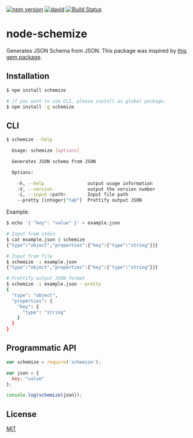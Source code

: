 [![npm version](https://badge.fury.io/js/schemize.svg)](http://badge.fury.io/js/schemize)
[![david](https://david-dm.org/pirosikick/node-schemize.svg)](https://david-dm.org/pirosikick/node-schemize)
[![Build Status](https://api.travis-ci.org/pirosikick/node-schemize.svg)](https://travis-ci.org/pirosikick/node-schemize)

node-schemize
=============

Generates JSON Schema from JSON.
This package was inspired by [this gem package](https://github.com/kenchan/schemize).

## Installation

```sh
$ npm install schemize

# if you want to use CLI, please install as global package.
$ npm install -g schemize
```

## CLI

```sh
$ schemize --help

  Usage: schemize [options]

  Generates JSON schema from JSON

  Options:

    -h, --help                output usage information
    -V, --version             output the version number
    -i, --input <path>        Input file path
    --pretty [integer|"tab"]  Prettify output JSON
```

Example:

```sh
$ echo '{ "key": "value" }' > example.json

# Input from stdin
$ cat example.json | schemize
{"type":"object","properties":{"key":{"type":"string"}}}

# Input from file
$ schemize -i example.json
{"type":"object","properties":{"key":{"type":"string"}}}

# Prettify output JSON format
$ schemize -i example.json --pretty
{
  "type": "object",
  "properties": {
    "key": {
      "type": "string"
    }
  }
}
```

## Programmatic API

```javascript
var schemize = require('schemize');

var json = {
  key: "value"
};

console.log(schemize(json));
```

## License

[MIT](http://pirosikick.mit-license.org/)
